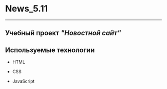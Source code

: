 # News_5.11
---
## Учебный проект ***"Новостной сайт"*** 



## Используемые технологии


* HTML


* CSS 


* JavaScript
 
 

